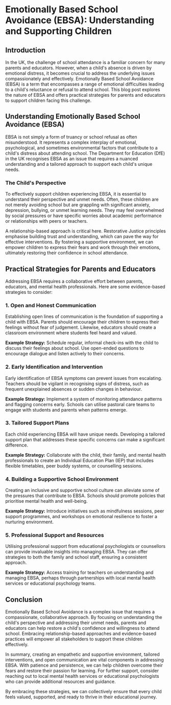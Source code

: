 # Emotionally Based School Avoidance (EBSA): Understanding and Supporting Children

## Introduction

In the UK, the challenge of school attendance is a familiar concern for many parents and educators. However, when a child's absence is driven by emotional distress, it becomes crucial to address the underlying issues compassionately and effectively. Emotionally Based School Avoidance (EBSA) is a term that encompasses a range of emotional difficulties leading to a child's reluctance or refusal to attend school. This blog post explores the nature of EBSA and offers practical strategies for parents and educators to support children facing this challenge.

## Understanding Emotionally Based School Avoidance (EBSA)

EBSA is not simply a form of truancy or school refusal as often misunderstood. It represents a complex interplay of emotional, psychological, and sometimes environmental factors that contribute to a child's distress about attending school. The Department for Education (DfE) in the UK recognises EBSA as an issue that requires a nuanced understanding and a tailored approach to support each child's unique needs.

### The Child's Perspective

To effectively support children experiencing EBSA, it is essential to understand their perspective and unmet needs. Often, these children are not merely avoiding school but are grappling with significant anxiety, depression, bullying, or unmet learning needs. They may feel overwhelmed by social pressures or have specific worries about academic performance or relationships with peers or teachers.

A relationship-based approach is critical here. Restorative Justice principles emphasise building trust and understanding, which can pave the way for effective interventions. By fostering a supportive environment, we can empower children to express their fears and work through their emotions, ultimately restoring their confidence in school attendance.

## Practical Strategies for Parents and Educators

Addressing EBSA requires a collaborative effort between parents, educators, and mental health professionals. Here are some evidence-based strategies to consider:

### 1. Open and Honest Communication

Establishing open lines of communication is the foundation of supporting a child with EBSA. Parents should encourage their children to express their feelings without fear of judgement. Likewise, educators should create a classroom environment where students feel heard and valued.

**Example Strategy:** Schedule regular, informal check-ins with the child to discuss their feelings about school. Use open-ended questions to encourage dialogue and listen actively to their concerns.

### 2. Early Identification and Intervention

Early identification of EBSA symptoms can prevent issues from escalating. Teachers should be vigilant in recognising signs of distress, such as frequent unexplained absences or sudden changes in behaviour.

**Example Strategy:** Implement a system of monitoring attendance patterns and flagging concerns early. Schools can utilise pastoral care teams to engage with students and parents when patterns emerge.

### 3. Tailored Support Plans

Each child experiencing EBSA will have unique needs. Developing a tailored support plan that addresses these specific concerns can make a significant difference.

**Example Strategy:** Collaborate with the child, their family, and mental health professionals to create an Individual Education Plan (IEP) that includes flexible timetables, peer buddy systems, or counselling sessions.

### 4. Building a Supportive School Environment

Creating an inclusive and supportive school culture can alleviate some of the pressures that contribute to EBSA. Schools should promote policies that prioritise mental health and well-being.

**Example Strategy:** Introduce initiatives such as mindfulness sessions, peer support programmes, and workshops on emotional resilience to foster a nurturing environment.

### 5. Professional Support and Resources

Utilising professional support from educational psychologists or counsellors can provide invaluable insights into managing EBSA. They can offer strategies to both the family and school staff, ensuring a consistent approach.

**Example Strategy:** Access training for teachers on understanding and managing EBSA, perhaps through partnerships with local mental health services or educational psychology teams.

## Conclusion

Emotionally Based School Avoidance is a complex issue that requires a compassionate, collaborative approach. By focusing on understanding the child's perspective and addressing their unmet needs, parents and educators can help restore a child's confidence and willingness to attend school. Embracing relationship-based approaches and evidence-based practices will empower all stakeholders to support these children effectively.

In summary, creating an empathetic and supportive environment, tailored interventions, and open communication are vital components in addressing EBSA. With patience and persistence, we can help children overcome their fears and restore their passion for learning. For further support, consider reaching out to local mental health services or educational psychologists who can provide additional resources and guidance.

By embracing these strategies, we can collectively ensure that every child feels valued, supported, and ready to thrive in their educational journey.